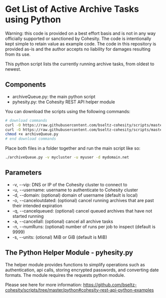 # Get List of Active Archive Tasks using Python

Warning: this code is provided on a best effort basis and is not in any way officially supported or sanctioned by Cohesity. The code is intentionally kept simple to retain value as example code. The code in this repository is provided as-is and the author accepts no liability for damages resulting from its use.

This python script lists the currently running archive tasks, from oldest to newest.

## Components

* archiveQueue.py: the main python script
* pyhesity.py: the Cohesity REST API helper module

You can download the scripts using the following commands:

```bash
# download commands
curl -O https://raw.githubusercontent.com/bseltz-cohesity/scripts/master/python/archiveQueue/archiveQueue.py
curl -O https://raw.githubusercontent.com/bseltz-cohesity/scripts/master/python/pyhesity.py
chmod +x archiveQueue.py
# end download commands
```

Place both files in a folder together and run the main script like so:

```bash
./archiveQueue.py -v mycluster -u myuser -d mydomain.net
```

## Parameters

* -v, --vip: DNS or IP of the Cohesity cluster to connect to
* -u, --username: username to authenticate to Cohesity cluster
* -d, --domain: (optional) domain of username (default is local)
* -o, --canceloutdated: (optional) cancel running archives that are past their intended expiration
* -q, --cancelqueued: (optional) cancel queued archives that have not started running
* -a, --cancellall: (optional) cancel all archive tasks
* -n, --numRuns: (optional) number of runs per job to inspect (default is 9999)
* -s, --units: (otional) MiB or GiB (default is MiB)

## The Python Helper Module - pyhesity.py

The helper module provides functions to simplify operations such as authentication, api calls, storing encrypted passwords, and converting date formats. The module requires the requests python module.

Please see here for more information: <https://github.com/bseltz-cohesity/scripts/tree/master/python#cohesity-rest-api-python-examples>
